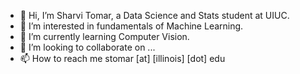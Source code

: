 - 👋 Hi, I’m Sharvi Tomar, a Data Science and Stats student at UIUC. 
- 👀 I’m interested in fundamentals of Machine Learning.
- 🌱 I’m currently learning Computer Vision.
- 💞️ I’m looking to collaborate on ...
- 📫 How to reach me stomar [at] [illinois] [dot] edu

<!---
sharvi24/sharvi24 is a ✨ special ✨ repository because its `README.md` (this file) appears on your GitHub profile.
You can click the Preview link to take a look at your changes.
--->
